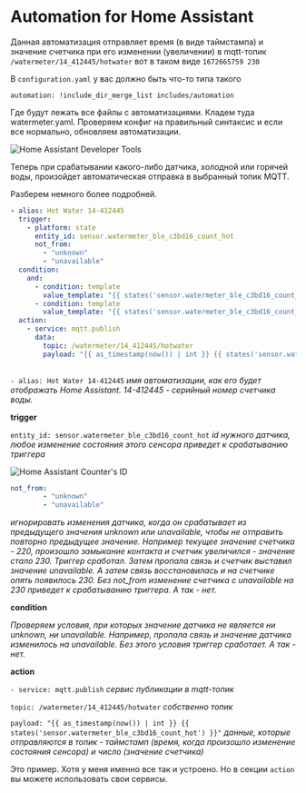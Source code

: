 # Automation for Home Assistant

Данная автоматизация отправляет время (в виде таймстампа) и значение счетчика при его изменении (увеличении) в mqtt-топик `/watermeter/14_412445/hotwater` вот в таком виде `1672665759 230`

В `configuration.yaml` у вас должно быть что-то типа такого 

`automation: !include_dir_merge_list includes/automation`

Где будут лежать все файлы с автоматизациями. Кладем туда watermeter.yaml. Проверяем конфиг на правильный синтаксис и если все нормально, обновляем автоматизации.

<img src="https://raw.githubusercontent.com/slacky1965/watermeter_ble/main/doc/images/ha_dt.jpg" alt="Home Assistant Developer Tools"/>

Теперь при срабатывании какого-либо датчика, холодной или горячей воды, произойдет автоматическая отправка в выбранный топик MQTT.

Разберем немного более подробней.

```yaml
- alias: Hot Water 14-412445
  trigger:
    - platform: state
      entity_id: sensor.watermeter_ble_c3bd16_count_hot
      not_from:
        - "unknown"
        - "unavailable"
  condition:
    and:
      - condition: template
        value_template: "{{ states('sensor.watermeter_ble_c3bd16_count_hot') | lower != 'unavailable' }}"
      - condition: template
        value_template: "{{ states('sensor.watermeter_ble_c3bd16_count_hot') | lower != 'unknown' }}"
  action:
    - service: mqtt.publish
      data:
        topic: /watermeter/14_412445/hotwater
        payload: "{{ as_timestamp(now()) | int }} {{ states('sensor.watermeter_ble_c3bd16_count_hot') }}"
        
```


`- alias: Hot Water 14-412445` *имя автоматизации, как его будет отображать Home Assistant. 14-412445 - серийный номер счетчика воды.*

**trigger**

`entity_id: sensor.watermeter_ble_c3bd16_count_hot` *id нужного датчика, любое изменение состояния этого сенсора приведет к срабатыванию триггера*

<img src="https://raw.githubusercontent.com/slacky1965/watermeter_ble/main/doc/images/ha_counter_id.jpg" alt="Home Assistant Counter's ID"/>

```yaml
not_from:
        - "unknown"
        - "unavailable"
```
*игнорировать изменения датчика, когда он срабатывает из предыдущего значения unknown или unavailable, чтобы не отправить повторно предыдущее значение. Например текущее значение счетчика - 220, произошло замыкание контакта и счетчик увеличился - значение стало 230. Триггер сработал. Затем пропала связь и счетчик выставил значение unavailable. А затем связь восстановилась и на счетчике опять появилось 230. Без not_from изменение счетчика с unavailable на 230 приведет к срабатыванию триггера. А так - нет.*

**condition**

*Проверяем условия, при которых значение датчика не является ни unknown, ни unavailable. Например, пропала связь и значение датчика изменилось на unavailable. Без этого условия триггер сработает. А так - нет.*

**action**

`- service: mqtt.publish` *сервис публикации в mqtt-топик*

`topic: /watermeter/14_412445/hotwater` *собственно топик*

`payload: "{{ as_timestamp(now()) | int }} {{ states('sensor.watermeter_ble_c3bd16_count_hot') }}"` *данные, которые отправляются в топик - таймстамп (время, когда произошло изменение состояния сенсора) и число (значение счетчика)*

Это пример. Хотя у меня именно все так и устроено. Но в секции `action` вы можете использовать свои сервисы.